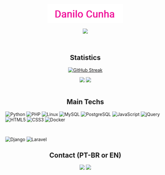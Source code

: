 <!--
**dkage/dkage** is a ✨ _special_ ✨ repository because its `README.md` (this file) appears on your GitHub profile.

Here are some ideas to get you started:

- 🔭 I’m currently working on ...
- 🌱 I’m currently learning ...
- 👯 I’m looking to collaborate on ...
- 🤔 I’m looking for help with ...
- 💬 Ask me about ...
- 📫 How to reach me: ...
- 😄 Pronouns: ...
- ⚡ Fun fact: ...
-->

<p align="center">
    <img src="https://github.com/dkage/readme_imgs/blob/master/dkage/name.png?raw=true" height="60px" alt="Jonah Lawrence" /></a>
</p>

<p align="center">
  <a href="https://github.com/DKage/">
    <img src="https://readme-typing-svg.demolab.com?font=Roboto+Mono&pause=1000&color=07D5F7&center=true&vCenter=true&width=435&lines=Full+Stack+Web+Developer;Focus+on+PHP%2FPython+backend" />
  </a>
</p>



<br>
<div align="center">
  
  ## Statistics 
  
[![GitHub Streak](http://github-readme-streak-stats.herokuapp.com?user=DKage&theme=radical)](https://git.io/streak-stats)
  
  <img height="170em" src="https://github-readme-stats-sigma-five.vercel.app/api?username=dkage&show_icons=true&theme=radical&count_private=true" />
  <img height="170em" src="https://github-readme-stats-sigma-five.vercel.app/api/top-langs/?username=DKage&layout=compact&show_icons=true&theme=radical&count_private=true)](https://git.io/streak-stats" />




</div>
<div align="center">
    <!--START_SECTION:waka-->
    <!--END_SECTION:waka-->
</div>
<br>



<div align="center"> 
 
 ## Main Techs 
  
</div>

![Python](https://img.shields.io/badge/Python-3776AB?style=for-the-badge&logo=python&logoColor=white)
![PHP](https://img.shields.io/badge/PHP-777BB4?style=for-the-badge&logo=php&logoColor=white)
![Linux](https://img.shields.io/badge/Linux-FCC624?style=for-the-badge&logo=linux&logoColor=black)
![MySQL](https://img.shields.io/badge/mysql-%2300f.svg?style=for-the-badge&logo=mysql&logoColor=white)
![PostgreSQL](https://img.shields.io/badge/PostgreSQL-316192?style=for-the-badge&logo=postgresql&logoColor=white)
![JavaScript](https://img.shields.io/badge/javascript-%23323330.svg?style=for-the-badge&logo=javascript&logoColor=%23F7DF1E)
![jQuery](https://img.shields.io/badge/jQuery-0769AD?style=for-the-badge&logo=jquery&logoColor=white)
![HTML5](https://img.shields.io/badge/html5-%23E34F26.svg?style=for-the-badge&logo=html5&logoColor=white)
![CSS3](https://img.shields.io/badge/css3-%231572B6.svg?style=for-the-badge&logo=css3&logoColor=white)
![Docker](https://img.shields.io/badge/docker-%230db7ed.svg?style=for-the-badge&logo=docker&logoColor=white)

<br>

![Django](https://img.shields.io/badge/Django-092E20?style=for-the-badge&logo=django&logoColor=white)
![Laravel](https://img.shields.io/badge/Laravel-FF2D20?style=for-the-badge&logo=laravel&logoColor=white)



  
<div align="center"> 
  
  ## Contact (PT-BR or EN)
  
  <a href = "mailto:danilokage@gmail.com"><img src="https://img.shields.io/badge/-Gmail-%23333?style=for-the-badge&logo=gmail&logoColor=white" target="_blank"></a>
  <a href="https://www.linkedin.com//in/danilogcunha" target="_blank"><img src="https://img.shields.io/badge/-LinkedIn-%230077B5?style=for-the-badge&logo=linkedin&logoColor=white" target="_blank"></a> 
 
</div>

